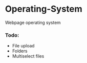 # Operating-System
Webpage operating system

### Todo:
 - File upload
 - Folders
 - Multiselect files
